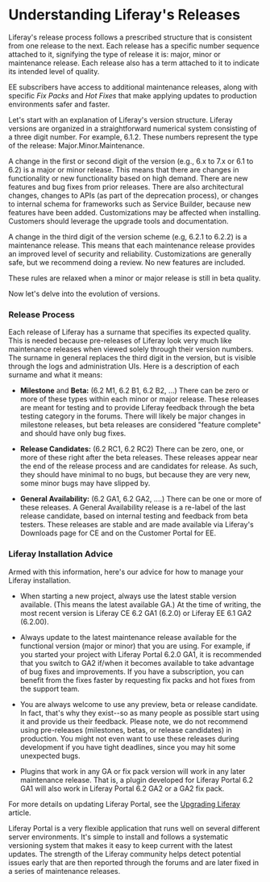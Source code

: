 # Understanding Liferay's Releases [](id=understanding-liferays-releases)

Liferay's release process follows a prescribed structure that is consistent
from one release to the next. Each release has a specific number sequence
attached to it, signifying the type of release it is: major, minor or
maintenance release. Each release also has a term attached to it to indicate
its intended level of quality.

EE subscribers have access to additional maintenance releases, along with
specific *Fix Packs* and *Hot Fixes* that make applying updates to production
environments safer and faster.

Let's start with an explanation of Liferay's version structure. Liferay
versions are organized in a straightforward numerical system consisting of a
three digit number. For example, 6.1.2. These numbers represent the type of the
release: Major.Minor.Maintenance.

A change in the first or second digit of the version (e.g., 6.x to 7.x or 6.1
to 6.2) is a major or minor release. This means that there are changes in
functionality or new functionality based on high demand. There are new features
and bug fixes from prior releases. There are also architectural changes,
changes to APIs (as part of the deprecation process), or changes to internal
schema for frameworks such as Service Builder, because new features have been
added. Customizations may be affected when installing. Customers should
leverage the upgrade tools and documentation.

A change in the third digit of the version scheme (e.g, 6.2.1 to 6.2.2) is a
maintenance release. This means that each maintenance release provides an
improved level of security and reliability. Customizations are generally safe,
but we recommend doing a review. No new features are included.

These rules are relaxed when a minor or major release is still in beta quality.

Now let's delve into the evolution of versions.

### Release Process [](id=release-process)

Each release of Liferay has a surname that specifies its expected quality.  This
is needed because pre-releases of Liferay look very much like maintenance
releases when viewed solely through their version numbers. The surname in
general replaces the third digit in the version, but is visible through the logs
and administration UIs. Here is a description of each surname and what it means:

- **Milestone** and **Beta:** (6.2 M1, 6.2 B1, 6.2 B2, ...) There can be zero or
  more of these types within each minor or major release.  These releases are
  meant for testing and to provide Liferay feedback through the beta testing
  category in the forums. There will likely be major changes in milestone
  releases, but beta releases are considered "feature complete" and should have
  only bug fixes.

- **Release Candidates:** (6.2 RC1, 6.2 RC2) There can be zero, one, or more of
  these right after the beta releases. These releases appear near the end of the
  release process and are candidates for release. As such, they should have
  minimal to no bugs, but because they are very new, some minor bugs may have
  slipped by.

- **General Availability:** (6.2 GA1, 6.2 GA2, ....) There can be one or more of
  these releases. A General Availability release is a re-label of the last
  release candidate, based on internal testing and feedback from beta
  testers. These releases are stable and are made available via Liferay's
  Downloads page for CE and on the Customer Portal for EE.

### Liferay Installation Advice [](id=liferay-installation-advice)

Armed with this information, here's our advice for how to manage your Liferay
installation.

- When starting a new project, always use the latest stable version available.
  (This means the latest available GA.) At the time of writing, the most recent
  version is Liferay CE 6.2 GA1 (6.2.0) or Liferay EE 6.1 GA2 (6.2.00).

- Always update to the latest maintenance release available for the functional
  version (major or minor) that you are using. For example, if you started your
  project with Liferay Portal 6.2.0 GA1, it is recommended that you switch to GA2
  if/when it becomes available to take advantage of bug fixes and improvements. If
  you have a subscription, you can benefit from the fixes faster by requesting
  fix packs and hot fixes from the support team.

- You are always welcome to use any preview, beta or release candidate. In
  fact, that's why they exist--so as many people as possible start using it and
  provide us their feedback. Please note, we do not recommend using
  pre-releases (milestones, betas, or release candidates) in production. You
  might not even want to use these releases during development if you have
  tight deadlines, since you may hit some unexpected bugs.

- Plugins that work in any GA or fix pack version will work in any later
  maintenance release. That is, a plugin developed for Liferay Portal 6.2 GA1 will
  also work in Liferay Portal 6.2 GA2 or a GA2 fix pack.

For more details on updating Liferay Portal, see the
[Upgrading Liferay](/docs/6-2/deploy/-/knowledge_base/d/upgrading-liferay)
article.

Liferay Portal is a very flexible application that runs well on several
different server environments. It's simple to install and follows a systematic
versioning system that makes it easy to keep current with the latest updates.
The strength of the Liferay community helps detect potential issues early that
are then reported through the forums and are later fixed in a series of
maintenance releases.
